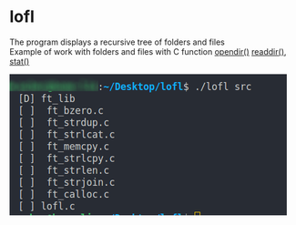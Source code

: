 # lofl
The program displays a recursive tree of folders and files  
Example of work with folders and files with C function
[opendir()](https://www.opennet.ru/man.shtml?topic=opendir&category=3&,russian=0)
[readdir()](https://www.opennet.ru/man.shtml?topic=readdir&category=3&russian=0), 
[stat()](https://www.opennet.ru/man.shtml?topic=stat&category=2&russian=0)  

![example !](/pic/pic1.png "Example ")
